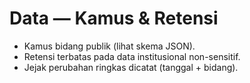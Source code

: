 # Data — Kamus & Retensi

- Kamus bidang publik (lihat skema JSON).
- Retensi terbatas pada data institusional non-sensitif.
- Jejak perubahan ringkas dicatat (tanggal + bidang).
